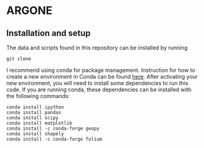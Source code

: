 # ARGONE

## Installation and setup
The data and scripts found in this repository can be installed by running
```
git clone 
```
I recommend using conda for package management. Instruction for how to create a new environment in Conda can be found [here](https://conda.io/projects/conda/en/latest/user-guide/tasks/manage-environments.html#creating-an-environment-with-commands). After activating your new environment, you will need to install some dependencies to run this code. If you are running conda, these dependencies can be installed with the following commands: 
```
conda install ipython 
conda install pandas
conda install scipy   
conda install matplotlib
conda install -c conda-forge geopy
conda install shapely
conda install -c conda-forge folium
```
